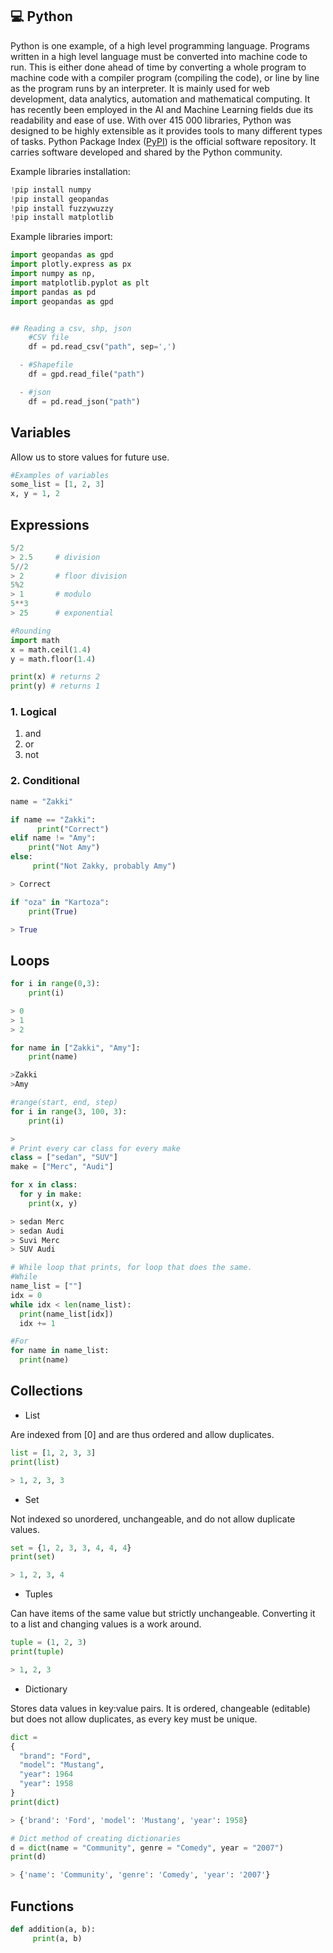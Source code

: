 

## :computer: Python
Python is one example, of a high level programming language. Programs written in a high level language must be converted into machine code to run. This is either done ahead of time by converting a whole program to machine code with a compiler program (compiling the code), or line by line as the program runs by an interpreter. 
It is mainly used for web development, data analytics, automation and mathematical computing. It has recently been employed in the AI and Machine Learning fields due its readability and ease of use.
With over 415 000 libraries, Python was designed to be highly extensible as it provides tools to many different types of tasks. Python Package Index ([PyPI](https://pypi.org/)) is the official software repository. It carries software developed and shared by the Python community.

Example libraries installation:
```python
!pip install numpy
!pip install geopandas
!pip install fuzzywuzzy
!pip install matplotlib
```
Example libraries import:
```python
import geopandas as gpd
import plotly.express as px
import numpy as np, 
import matplotlib.pyplot as plt
import pandas as pd
import geopandas as gpd
```

```python

## Reading a csv, shp, json
    #CSV file
    df = pd.read_csv("path", sep=',')

  - #Shapefile
    df = gpd.read_file("path")

  - #json
    df = pd.read_json("path")
```


## Variables
Allow us to store values for future use.
```python
#Examples of variables
some_list = [1, 2, 3]
x, y = 1, 2
```

## Expressions
```python
5/2       
> 2.5     # division
5//2 
> 2       # floor division
5%2 
> 1       # modulo
5**3
> 25      # exponential

#Rounding
import math
x = math.ceil(1.4)
y = math.floor(1.4)

print(x) # returns 2
print(y) # returns 1
```

### 1. Logical

1. and
2. or
3. not

### 2. Conditional
```python
name = "Zakki"

if name == "Zakki":
      print("Correct")
elif name != "Amy":
    print("Not Amy")
else:
     print("Not Zakky, probably Amy")

> Correct

if "oza" in "Kartoza":
    print(True)

> True
```

## Loops
```python
for i in range(0,3):
    print(i)

> 0
> 1
> 2

for name in ["Zakki", "Amy"]:
    print(name)

>Zakki
>Amy

#range(start, end, step)
for i in range(3, 100, 3):
    print(i)

> 
# Print every car class for every make
class = ["sedan", "SUV"]
make = ["Merc", "Audi"]

for x in class:
  for y in make:
    print(x, y)

> sedan Merc
> sedan Audi
> Suvi Merc
> SUV Audi

# While loop that prints, for loop that does the same.
#While
name_list = [""]
idx = 0
while idx < len(name_list):
  print(name_list[idx])
  idx += 1

#For
for name in name_list:
  print(name)
```

## Collections
- List

Are indexed from [0] and are thus ordered and allow duplicates. 
```python
list = [1, 2, 3, 3]
print(list)

> 1, 2, 3, 3
```
- Set

Not indexed so unordered, unchangeable, and do not allow duplicate values.
```python
set = {1, 2, 3, 3, 4, 4, 4}
print(set)

> 1, 2, 3, 4
```


- Tuples

Can have items of the same value but strictly unchangeable. Converting it to a list and changing values is a work around.
```python
tuple = (1, 2, 3)
print(tuple)

> 1, 2, 3
```

- Dictionary

Stores data values in key:value pairs.
It is ordered, changeable (editable) but does not allow duplicates, as every key must be unique.


```python
dict = 
{
  "brand": "Ford",
  "model": "Mustang",
  "year": 1964
  "year": 1958
}
print(dict)

> {'brand': 'Ford', 'model': 'Mustang', 'year': 1958}

# Dict method of creating dictionaries
d = dict(name = "Community", genre = "Comedy", year = "2007")
print(d)

> {'name': 'Community', 'genre': 'Comedy', 'year': '2007'}
```
## Functions
```python
def addition(a, b):
     print(a, b)

```

